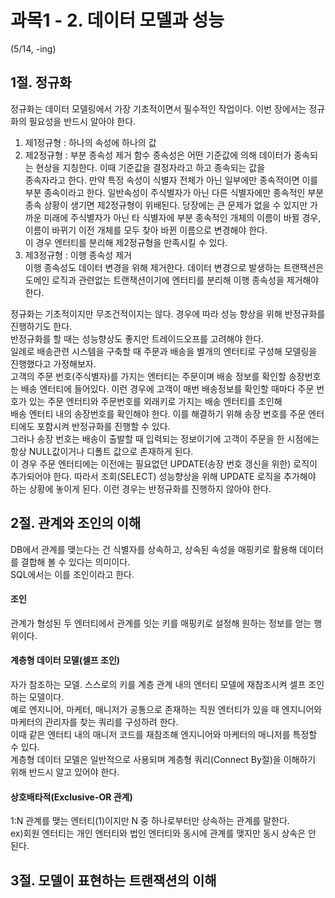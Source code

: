 <h1> 과목1 - 2. 데이터 모델과 성능 </h1> (5/14, -ing)<br>

## 1절. 정규화
정규화는 데이터 모델링에서 가장 기초적이면서 필수적인 작업이다. 이번 장에서는 정규화의 필요성을 반드시 알아야 한다.   

1. 제1정규형 : 하나의 속성에 하나의 값
2. 제2정규형 : 부분 종속성 제거
함수 종속성은 어떤 기준값에 의해 데이터가 종속되는 현상을 지칭한다. 이때 기준값을 결정자라고 하고 종속되는 값을  
종속자라고 한다. 만약 특정 속성이 식별자 전체가 아닌 일부에만 종속적이면 이를 부분 종속이라고 한다. 일반속성이 주식별자가 아닌 다른 식별자에만 종속적인 부분 종속 상황이 생기면 제2정규형이 위배된다. 당장에는 큰 문제가 없을 수 있지만 가까운 미래에 주식별자가 아닌 타 식별자에 부분 종속적인 개체의 이름이 바뀔 경우, 이름이 바뀌기 이전 개체를 모두 찾아 바뀐 이름으로 변경해야 한다.  
이 경우 엔터티를 분리해 제2정규형을 만족시킬 수 있다.  
3. 제3정규형 : 이행 종속성 제거  
이행 종속성도 데이터 변경을 위해 제거한다. 데이터 변경으로 발생하는 트랜잭션은 도메인 로직과 관련없는 트랜잭션이기에 엔터티를 분리해 이행 종속성을 제거해야 한다.  
  
정규화는 기초적이지만 무조건적이지는 않다. 경우에 따라 성능 향상을 위해 반정규화를 진행하기도 한다.  
반정규화를 할 때는 성능향상도 좋지만 트레이드오프를 고려해야 한다.  
일례로 배송관련 시스템을 구축할 때 주문과 배송을 별개의 엔터티로 구성해 모델링을 진행했다고 가정해보자.  
고객의 주문 번호(주식별자)를 가지는 엔터티는 주문이며 배송 정보를 확인할 송장번호는 배송 엔터티에 들어있다. 
이런 경우에 고객이 매번 배송정보를 확인할 때마다 주문 번호가 있는 주문 엔터티와 주문번호를 외래키로 가지는 배송 엔터티를 조인해  
배송 엔터티 내의 송장번호를 확인해야 한다. 이를 해결하기 위해 송장 번호를 주문 엔터티에도 포함시켜 반정규화를 진행할 수 있다.  
그러나 송장 번호는 배송이 출발할 때 입력되는 정보이기에 고객이 주문을 한 시점에는 항상 NULL값이거나 디폴트 값으로 존재하게 된다.  
이 경우 주문 엔터티에는 이전에는 필요없던 UPDATE(송장 번호 갱신을 위한) 로직이 추가되어야 한다. 따라서 조회(SELECT) 성능향상을 위해 UPDATE 로직을 추가해야 하는 상황에 놓이게 된다. 이런 경우는 반정규화를 진행하지 않아야 한다.  
  
## 2절. 관계와 조인의 이해  
DB에서 관계를 맺는다는 건 식별자를 상속하고, 상속된 속성을 매핑키로 활용해 데이터를 결합해 볼 수 있다는 의미이다.  
SQL에서는 이를 조인이라고 한다.  
  
#### 조인
관계가 형성된 두 엔터티에서 관계를 잇는 키를 매핑키로 설정해 원하는 정보를 얻는 행위이다.  
  
#### 계층형 데이터 모델(셀프 조인)
자가 참조하는 모델. 스스로의 키를 계층 관계 내의 엔터티 모델에 재참조시켜 셀프 조인하는 모델이다.  
예로 엔지니어, 마케터, 매니저가 공통으로 존재하는 직원 엔터티가 있을 때 엔지니어와 마케터의 관리자를 찾는 쿼리를 구성하려 한다.  
이때 같은 엔터티 내의 매니저 코드를 재참조해 엔지니어와 마케터의 매니저를 특정할 수 있다.  
계층형 데이터 모델은 일반적으로 사용되며 계층형 쿼리(Connect By절)을 이해하기 위해 반드시 알고 있어야 한다.  
  
#### 상호배타적(Exclusive-OR 관계)
1:N 관계를 맺는 엔터티(1)이지만 N 중 하나로부터만 상속하는 관계를 말한다.  
ex)회원 엔터티는 개인 엔터티와 법인 엔터티와 동시에 관계를 맺지만 동시 상속은 안 된다.

## 3절. 모델이 표현하는 트랜잭션의 이해


